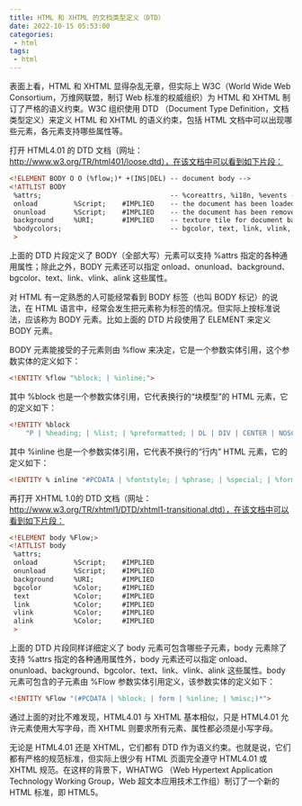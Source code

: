 ```yaml
---
title: HTML 和 XHTML 的文档类型定义（DTD）
date: 2022-10-15 05:53:00
categories:
 - html
tags:
 - html
---
```


表面上看，HTML 和 XHTML 显得杂乱无章，但实际上 W3C（World Wide Web Consortium，万维网联盟，制订 Web 标准的权威组织）为 HTML 和 XHTML 制订了严格的语义约束。W3C 组织使用 DTD （Document Type Definition，文档类型定义）来定义 HTML 和 XHTML 的语义约束，包括 HTML 文档中可以出现哪些元素，各元素支持哪些属性等。

打开 HTML4.01 的 DTD 文档（网址：http://www.w3.org/TR/html401/loose.dtd），在该文档中可以看到如下片段：

```html
<!ELEMENT BODY O O (%flow;)* +(INS|DEL) -- document body -->
<!ATTLIST BODY
 %attrs;                                -- %coreattrs, %i18n, %events --
 onload         %Script;    #IMPLIED    -- the document has been loaded --
 onunload       %Script;    #IMPLIED    -- the document has been removed --
 background     %URI;       #IMPLIED    -- texture tile for document background --
 %bodycolors;                           -- bgcolor, text, link, vlink, alink --
 >
```

上面的 DTD 片段定义了 BODY（全部大写）元素可以支持 %attrs 指定的各种通用属性；除此之外，BODY 元素还可以指定 onload、onunload、background、bgcolor、text、link、vlink、alink 这些属性。

对 HTML 有一定熟悉的人可能经常看到 BODY 标签（也叫 BODY 标记）的说法，在 HTML 语言中，经常会发生把元素称为标签的情况。但实际上按标准说法，应该称为 BODY 元素。比如上面的 DTD 片段使用了 ELEMENT 来定义 BODY 元素。

BODY 元素能接受的子元素则由 %flow 来决定，它是一个参数实体引用，这个参数实体的定义如下：

```html
<!ENTITY %flow "%block; | %inline;">
```

其中 %block 也是一个参数实体引用，它代表换行的“块模型”的 HTML 元素，它的定义如下：

```html
<!ENTITY %block
    "P | %heading; | %list; | %preformatted; | DL | DIV | CENTER | NOSCRIPT | NOFRAMES | BLOCKQUOTE | FORM | ISINDEX | HR | TABLE | FIELDSET | ADDRESS">
```

其中 %inline 也是一个参数实体引用，它代表不换行的“行内” HTML 元素，它的定义如下：

```html
<!ENTITY % inline "#PCDATA | %fontstyle; | %phrase; | %special; | %formctrl;">
```

再打开 XHTML 1.0的 DTD 文档（网址：http://www.w3.org/TR/xhtml1/DTD/xhtml1-transitional.dtd），在该文档中可以看到如下片段：

```html
<!ELEMENT body %Flow;>
<!ATTLIST body
 %attrs;
 onload         %Script;    #IMPLIED
 onunload       %Script;    #IMPLIED
 background     %URI;       #IMPLIED
 bgcolor        %Color;     #IMPLIED
 text           %Color;     #IMPLIED
 link           %Color;     #IMPLIED
 vlink          %Color;     #IMPLIED
 alink          %Color;     #IMPLIED
 >
```

上面的 DTD 片段同样详细定义了 body 元素可包含哪些子元素，body 元素除了支持 %attrs 指定的各种通用属性外，body 元素还可以指定 onload、onunload、background、bgcolor、text、link、vlink、alink 这些属性。body 元素可包含的子元素由 %Flow 参数实体引用定义，该参数实体的定义如下：

```html
<!ENTITY %Flow "(#PCDATA | %block; | form | %inline; | %misc;)*">
```

通过上面的对比不难发现，HTML4.01 与 XHTML 基本相似，只是 HTML4.01 允许元素使用大写字母，而 XHTML 则要求所有元素、属性都必须是小写字母。

无论是 HTML4.01 还是 XHTML，它们都有 DTD 作为语义约束。也就是说，它们都有严格的规范标准，但实际上很少有 HTML 页面完全遵守 HTML4.01 或 XHTML 规范。在这样的背景下，WHATWG （Web Hypertext Application Technology Working Group，Web 超文本应用技术工作组）制订了一个新的 HTML 标准，即 HTML5。